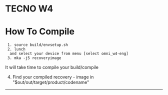 
TECNO W4
==============

# How To Compile

```
 1. source build/envsetup.sh
 2. lunch
  and select your device from menu [select omni_w4-eng]
 3. mka -j5 recoveryimage
```
It will take time to compile your build/compile

 4. Find your compiled recovery - image in "$out/out/target/product/codename"


---------------
